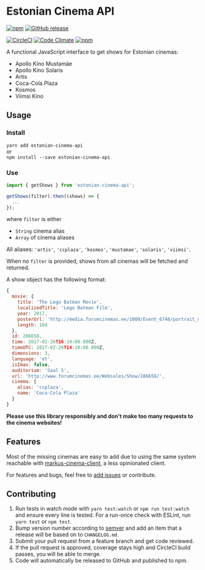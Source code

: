 # Estonian Cinema API

[![npm](https://img.shields.io/npm/v/estonian-cinema-api.svg)](https://www.npmjs.com/package/estonian-cinema-api)
[![GitHub release](https://img.shields.io/github/release/oliverviljamaa/estonian-cinema-api.svg)](https://github.com/oliverviljamaa/estonian-cinema-api/releases)

[![CircleCI](https://img.shields.io/circleci/project/github/oliverviljamaa/estonian-cinema-api/master.svg)](https://circleci.com/gh/oliverviljamaa/estonian-cinema-api)
[![Code Climate](https://img.shields.io/codeclimate/coverage/github/oliverviljamaa/estonian-cinema-api.svg)](https://codeclimate.com/github/oliverviljamaa/estonian-cinema-api/coverage)
[![npm](https://img.shields.io/npm/l/estonian-cinema-api.svg)](https://github.com/oliverviljamaa/estonian-cinema-api/blob/master/LICENSE)

A functional JavaScript interface to get shows for Estonian cinemas:
* Apollo Kino Mustamäe
* Apollo Kino Solaris
* Artis
* Coca-Cola Plaza
* Kosmos
* Viimsi Kino


## Usage

### Install

`yarn add estonian-cinema-api`  
or  
`npm install --save estonian-cinema-api`

### Use

```javascript
import { getShows } from 'estonian-cinema-api';

getShows(filter).then((shows) => {
  ...
});
```

where `filter` is either
* `String` cinema alias
* `Array` of cinema aliases

All aliases: `'artis'`, `'ccplaza'`, `'kosmos'`, `'mustamae'`, `'solaris'`, `'viimsi'`.

When no `filter` is provided, shows from all cinemas will be fetched and returned.

A show object has the following format:

```javascript
{
  movie: {
    title: 'The Lego Batman Movie',
    localizedTitle: 'Lego Batman Film',
    year: 2017,
    posterUrl: 'http://media.forumcinemas.ee/1000/Event_6746/portrait_medium/Lego-Batman_B1_EE_Preview.jpg',
    length: 104
  },
  id: 286658,
  time: 2017-02-26T16:10:00.000Z,
  timeUTC: 2017-02-26T14:10:00.000Z,
  dimensions: 3,
  language: 'et',
  isImax: false,
  auditorium: 'Saal 5',
  url: 'http://www.forumcinemas.ee/Websales/Show/286658/',
  cinema: {
    alias: 'ccplaza',
    name: 'Coca-Cola Plaza'
  }
}
```

**Please use this library responsibly and don't make too many requests to the cinema websites!**


## Features

Most of the missing cinemas are easy to add due to using the same system reachable with [markus-cinema-client](https://github.com/oliverviljamaa/markus-cinema-client), a less opinionated client.

For features and bugs, feel free to [add issues](https://github.com/oliverviljamaa/estonian-cinema-api/issues) or contribute.

## Contributing

1. Run tests in watch mode with `yarn test:watch` or `npm run test:watch` and ensure every line is tested. For a run-once check with ESLint, run `yarn test` or `npm test`.
1. Bump version number according to [semver](http://semver.org/) and add an item that a release will be based on to `CHANGELOG.md`.
1. Submit your pull request from a feature branch and get code reviewed.
1. If the pull request is approved, coverage stays high and CircleCI build passes, you will be able to merge.
1. Code will automatically be released to GitHub and published to npm.

